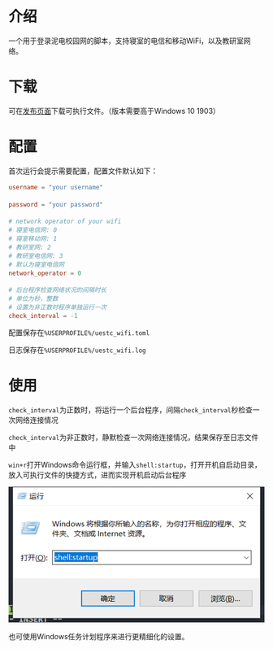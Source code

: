 # 介绍

一个用于登录泥电校园网的脚本，支持寝室的电信和移动WiFi，以及教研室网络。

# 下载

可在[发布页面](https://github.com/kewuaa/uestc_wifi_helper/releases)下载可执行文件。（版本需要高于Windows 10 1903）

# 配置

首次运行会提示需要配置，配置文件默认如下：

``` toml
username = "your username"

password = "your password"

# network operator of your wifi
# 寝室电信网: 0
# 寝室移动网: 1
# 教研室网: 2
# 教研室电信网: 3
# 默认为寝室电信网
network_operator = 0

# 后台程序检查网络状况的间隔时长
# 单位为秒，整数
# 设置为非正数时程序单独运行一次
check_interval = -1
```

配置保存在`%USERPROFILE%/uestc_wifi.toml`

日志保存在`%USERPROFILE%/uestc_wifi.log`

# 使用

`check_interval`为正数时，将运行一个后台程序，间隔`check_interval`秒检查一次网络连接情况

`check_interval`为非正数时，静默检查一次网络连接情况，结果保存至日志文件中

`win+r`打开Windows命令运行框，并输入`shell:startup`，打开开机自启动目录，放入可执行文件的快捷方式，进而实现开机启动后台程序

![](./snapshots/snapshot1.png)

也可使用Windows任务计划程序来进行更精细化的设置。
